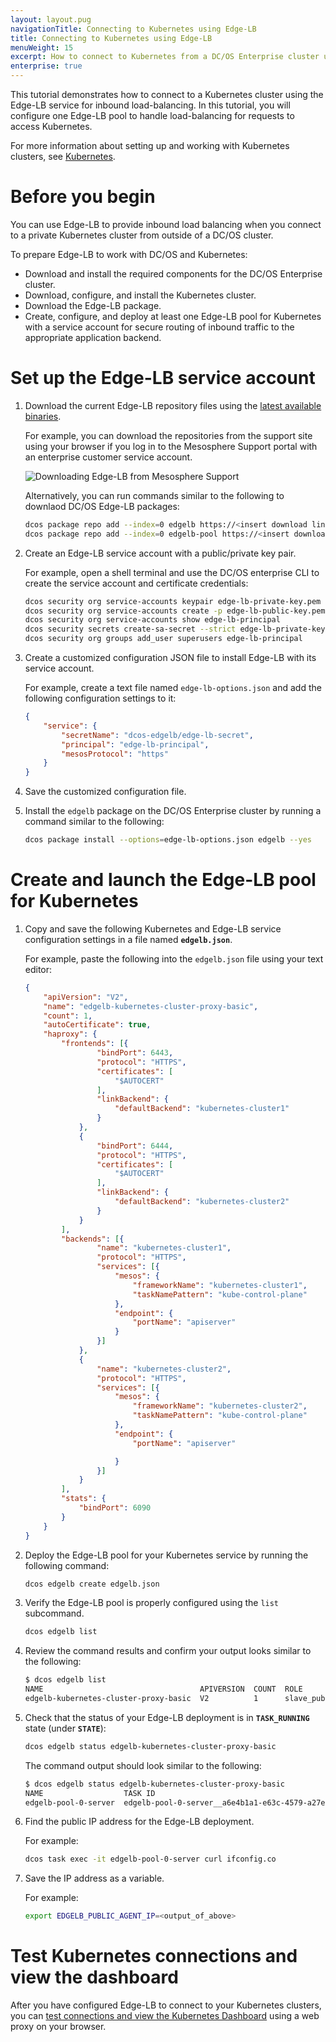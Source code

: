 ```yaml
---
layout: layout.pug
navigationTitle: Connecting to Kubernetes using Edge-LB
title: Connecting to Kubernetes using Edge-LB
menuWeight: 15
excerpt: How to connect to Kubernetes from a DC/OS Enterprise cluster using Edge-LB load balancer
enterprise: true
---
```


This tutorial demonstrates how to connect to a Kubernetes cluster using the Edge-LB service for inbound load-balancing. In this tutorial, you will configure one Edge-LB pool to handle load-balancing for requests to access Kubernetes.

For more information about setting up and working with Kubernetes clusters, see [Kubernetes](/services/kubernetes/git).

# Before you begin
You can use Edge-LB to provide inbound load balancing when you connect to a private Kubernetes cluster from outside of a DC/OS cluster.

To prepare Edge-LB to work with DC/OS and Kubernetes:

- Download and install the required components for the DC/OS Enterprise cluster.
- Download, configure, and install the Kubernetes cluster.
- Download the Edge-LB package.
- Create, configure, and deploy at least one Edge-LB pool for Kubernetes with a service account for secure routing of inbound traffic to the appropriate application backend.

# Set up the Edge-LB service account

1. Download the current Edge-LB repository files using the [latest available binaries](https://support.mesosphere.com/s/downloads).

    For example, you can download the repositories from the support site using your browser if you log in to the Mesosphere Support portal with an enterprise customer service account.
    <p>
    <img src="/services/edge-lb/img/download-edge-lb.png" alt="Downloading Edge-LB from Mesosphere Support">
    </p>
    
    Alternatively, you can run commands similar to the following to downlaod DC/OS Edge-LB packages:

    ```bash
    dcos package repo add --index=0 edgelb https://<insert download link>/stub-universe-edgelb.json
    dcos package repo add --index=0 edgelb-pool https://<insert download link>/stub-universe-edgelb-pool.json
    ```

1. Create an Edge-LB service account with a public/private key pair.

    For example, open a shell terminal and use the DC/OS enterprise CLI to create the service account and certificate credentials:

    ```bash
    dcos security org service-accounts keypair edge-lb-private-key.pem edge-lb-public-key.pem
    dcos security org service-accounts create -p edge-lb-public-key.pem -d "Edge-LB service account" edge-lb-principal
    dcos security org service-accounts show edge-lb-principal
    dcos security secrets create-sa-secret --strict edge-lb-private-key.pem edge-lb-principal dcos-edgelb/edge-lb-secret
    dcos security org groups add_user superusers edge-lb-principal
    ```

1. Create a customized configuration JSON file to install Edge-LB with its service account.

    For example, create a text file named `edge-lb-options.json` and add the following configuration settings to it:

    ```json
    {
        "service": {
            "secretName": "dcos-edgelb/edge-lb-secret",
            "principal": "edge-lb-principal",
            "mesosProtocol": "https"
        }
    }
    ```

1. Save the customized configuration file.

1. Install the `edgelb` package on the DC/OS Enterprise cluster by running a command similar to the following:

    ```bash
    dcos package install --options=edge-lb-options.json edgelb --yes
    ```

# Create and launch the Edge-LB pool for Kubernetes

1. Copy and save the following Kubernetes and Edge-LB service configuration settings in a file named <strong>`edgelb.json`</strong>.

    For example, paste the following into the `edgelb.json` file using your text editor:

    ```json
    {
        "apiVersion": "V2",
        "name": "edgelb-kubernetes-cluster-proxy-basic",
        "count": 1,
        "autoCertificate": true,
        "haproxy": {
            "frontends": [{
                    "bindPort": 6443,
                    "protocol": "HTTPS",
                    "certificates": [
                        "$AUTOCERT"
                    ],
                    "linkBackend": {
                        "defaultBackend": "kubernetes-cluster1"
                    }
                },
                {
                    "bindPort": 6444,
                    "protocol": "HTTPS",
                    "certificates": [
                        "$AUTOCERT"
                    ],
                    "linkBackend": {
                        "defaultBackend": "kubernetes-cluster2"
                    }
                }
            ],
            "backends": [{
                    "name": "kubernetes-cluster1",
                    "protocol": "HTTPS",
                    "services": [{
                        "mesos": {
                            "frameworkName": "kubernetes-cluster1",
                            "taskNamePattern": "kube-control-plane"
                        },
                        "endpoint": {
                            "portName": "apiserver"
                        }
                    }]
                },
                {
                    "name": "kubernetes-cluster2",
                    "protocol": "HTTPS",
                    "services": [{
                        "mesos": {
                            "frameworkName": "kubernetes-cluster2",
                            "taskNamePattern": "kube-control-plane"
                        },
                        "endpoint": {
                            "portName": "apiserver"

                        }
                    }]
                }
            ],
            "stats": {
                "bindPort": 6090
            }
        }
    }
    ```

1. Deploy the Edge-LB pool for your Kubernetes service by running the following command:

    ```bash
    dcos edgelb create edgelb.json
    ```

1. Verify the Edge-LB pool is properly configured using the `list` subcommand.

    ```bash
    dcos edgelb list
    ```
    
1. Review the command results and confirm your output looks similar to the following:

    ```bash
    $ dcos edgelb list
    NAME                                   APIVERSION  COUNT  ROLE          PORTS
    edgelb-kubernetes-cluster-proxy-basic  V2          1      slave_public  6090, 6443, 6444
    ```

1. Check that the status of your Edge-LB deployment is in <strong>`TASK_RUNNING`</strong> state (under <strong>`STATE`</strong>):

    ```bash
    dcos edgelb status edgelb-kubernetes-cluster-proxy-basic
    ```

    The command output should look similar to the following:

    ```bash
    $ dcos edgelb status edgelb-kubernetes-cluster-proxy-basic
    NAME                  TASK ID                                                     STATE
    edgelb-pool-0-server  edgelb-pool-0-server__a6e4b1a1-e63c-4579-a27e-a54328f31321  TASK_RUNNING
    ```

1. Find the public IP address for the Edge-LB deployment.

    For example:

    ```bash
    dcos task exec -it edgelb-pool-0-server curl ifconfig.co
    ```

1. Save the IP address as a variable.

    For example:

    ```bash
    export EDGELB_PUBLIC_AGENT_IP=<output_of_above>
    ```

# Test Kubernetes connections and view the dashboard

After you have configured Edge-LB to connect to your Kubernetes clusters, you can [test connections and view the Kubernetes Dashboard](/services/kubernetes/2.1.1-1.12.5/getting-started/test-connect/) using a web proxy on your browser.

